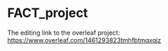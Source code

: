 # FACT_project

The editing link to the overleaf project: https://www.overleaf.com/1461293823tmhfbtmqxqjz
